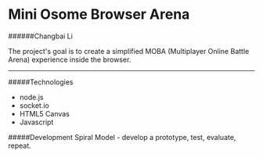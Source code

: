 

# Mini Osome Browser Arena

######Changbai Li


The project's goal is to create a simplified MOBA (Multiplayer Online Battle Arena) experience inside the browser.


_________________


#####Technologies 
- node.js
- socket.io
- HTML5 Canvas
- Javascript

#####Development
Spiral Model - develop a prototype, test, evaluate, repeat.